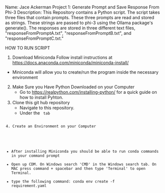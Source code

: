 Name: Jace Ackerman
Project 1: Generate Prompt and Save Response From Phi-3
Description: This Repository contains a Python script. The script takes three files that contain prompts. These three prompts are read and stored as strings.
These strings are passed to phi-3 using the Ollama package's generate(). The responses are stored in three different text files, "responseFromPromptA.txt", 
"responseFromPromptB.txt", and "responseFromPromptC.txt." 

HOW TO RUN SCRIPT
1) Download Miniconda
   Follow install instructions at https://docs.anaconda.com/miniconda/miniconda-install/
  - Miniconda will allow you to create/run the program inside the necessary environment
2)  Make Sure you Have Python Downloaded on your Computer
    - Go to https://realpython.com/installing-python/ for a quick guide on how to install Pyhton. 
3) Clone this git hub repository
    - Navigate to this repository.
    - Under the <code> tab
4) Create an Environment on your Computer
  - After installing Miniconda you should be able to run conda commands in your command prompt
  - Open up CDM. On Windows search 'CMD' in the Windows search tab. On MAC press command + spacebar and then type 'Terminal' to open Terminal.
  - type the following command: conda env create -f requirement.yaml
